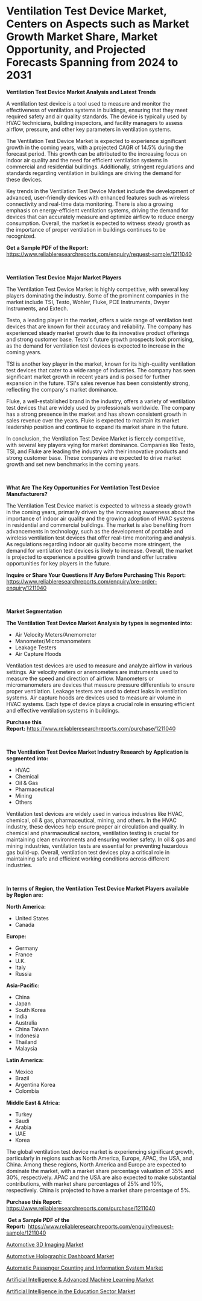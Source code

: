 <p><h1>Ventilation Test Device Market, Centers on Aspects such as Market Growth Market Share, Market Opportunity, and Projected Forecasts Spanning from 2024 to 2031</h1></p><p><strong>Ventilation Test Device Market Analysis and Latest Trends</strong></p>
<p><p>A ventilation test device is a tool used to measure and monitor the effectiveness of ventilation systems in buildings, ensuring that they meet required safety and air quality standards. The device is typically used by HVAC technicians, building inspectors, and facility managers to assess airflow, pressure, and other key parameters in ventilation systems.</p><p>The Ventilation Test Device Market is expected to experience significant growth in the coming years, with a projected CAGR of 14.5% during the forecast period. This growth can be attributed to the increasing focus on indoor air quality and the need for efficient ventilation systems in commercial and residential buildings. Additionally, stringent regulations and standards regarding ventilation in buildings are driving the demand for these devices.</p><p>Key trends in the Ventilation Test Device Market include the development of advanced, user-friendly devices with enhanced features such as wireless connectivity and real-time data monitoring. There is also a growing emphasis on energy-efficient ventilation systems, driving the demand for devices that can accurately measure and optimize airflow to reduce energy consumption. Overall, the market is expected to witness steady growth as the importance of proper ventilation in buildings continues to be recognized.</p></p>
<p><strong>Get a Sample PDF of the Report:&nbsp;</strong> <a href="https://www.reliableresearchreports.com/enquiry/request-sample/1211040">https://www.reliableresearchreports.com/enquiry/request-sample/1211040</a></p>
<p>&nbsp;</p>
<p><strong>Ventilation Test Device Major Market Players</strong></p>
<p><p>The Ventilation Test Device Market is highly competitive, with several key players dominating the industry. Some of the prominent companies in the market include TSI, Testo, Wohler, Fluke, PCE Instruments, Dwyer Instruments, and Extech.</p><p>Testo, a leading player in the market, offers a wide range of ventilation test devices that are known for their accuracy and reliability. The company has experienced steady market growth due to its innovative product offerings and strong customer base. Testo's future growth prospects look promising, as the demand for ventilation test devices is expected to increase in the coming years.</p><p>TSI is another key player in the market, known for its high-quality ventilation test devices that cater to a wide range of industries. The company has seen significant market growth in recent years and is poised for further expansion in the future. TSI's sales revenue has been consistently strong, reflecting the company's market dominance.</p><p>Fluke, a well-established brand in the industry, offers a variety of ventilation test devices that are widely used by professionals worldwide. The company has a strong presence in the market and has shown consistent growth in sales revenue over the years. Fluke is expected to maintain its market leadership position and continue to expand its market share in the future.</p><p>In conclusion, the Ventilation Test Device Market is fiercely competitive, with several key players vying for market dominance. Companies like Testo, TSI, and Fluke are leading the industry with their innovative products and strong customer base. These companies are expected to drive market growth and set new benchmarks in the coming years.</p></p>
<p>&nbsp;</p>
<p><strong>What Are The Key Opportunities For Ventilation Test Device Manufacturers?</strong></p>
<p><p>The Ventilation Test Device market is expected to witness a steady growth in the coming years, primarily driven by the increasing awareness about the importance of indoor air quality and the growing adoption of HVAC systems in residential and commercial buildings. The market is also benefiting from advancements in technology, such as the development of portable and wireless ventilation test devices that offer real-time monitoring and analysis. As regulations regarding indoor air quality become more stringent, the demand for ventilation test devices is likely to increase. Overall, the market is projected to experience a positive growth trend and offer lucrative opportunities for key players in the future.</p></p>
<p><strong>Inquire or Share Your Questions If Any Before Purchasing This Report:</strong> <a href="https://www.reliableresearchreports.com/enquiry/pre-order-enquiry/1211040">https://www.reliableresearchreports.com/enquiry/pre-order-enquiry/1211040</a></p>
<p>&nbsp;</p>
<p><strong>Market Segmentation</strong></p>
<p><strong>The Ventilation Test Device Market Analysis by types is segmented into:</strong></p>
<p><ul><li>Air Velocity Meters/Anemometer</li><li>Manometer/Micromanometers</li><li>Leakage Testers</li><li>Air Capture Hoods</li></ul></p>
<p><p>Ventilation test devices are used to measure and analyze airflow in various settings. Air velocity meters or anemometers are instruments used to measure the speed and direction of airflow. Manometers or micromanometers are devices that measure pressure differentials to ensure proper ventilation. Leakage testers are used to detect leaks in ventilation systems. Air capture hoods are devices used to measure air volume in HVAC systems. Each type of device plays a crucial role in ensuring efficient and effective ventilation systems in buildings.</p></p>
<p><strong>Purchase this Report:&nbsp;</strong><a href="https://www.reliableresearchreports.com/purchase/1211040">https://www.reliableresearchreports.com/purchase/1211040</a></p>
<p>&nbsp;</p>
<p><strong>The Ventilation Test Device Market Industry Research by Application is segmented into:</strong></p>
<p><ul><li>HVAC</li><li>Chemical</li><li>Oil & Gas</li><li>Pharmaceutical</li><li>Mining</li><li>Others</li></ul></p>
<p><p>Ventilation test devices are widely used in various industries like HVAC, chemical, oil & gas, pharmaceutical, mining, and others. In the HVAC industry, these devices help ensure proper air circulation and quality. In chemical and pharmaceutical sectors, ventilation testing is crucial for maintaining clean environments and ensuring worker safety. In oil & gas and mining industries, ventilation tests are essential for preventing hazardous gas build-up. Overall, ventilation test devices play a critical role in maintaining safe and efficient working conditions across different industries.</p></p>
<p>&nbsp;</p>
<p><strong>In terms of Region, the Ventilation Test Device Market Players available by Region are:</strong></p>
<p>
    <p> <strong> North America: </strong>
        <ul>
            <li>United States</li>
            <li>Canada</li>
        </ul>
        </p> 
    <p> <strong> Europe: </strong>
        <ul>
            <li>Germany</li>
            <li>France</li>
            <li>U.K.</li>
            <li>Italy</li>
            <li>Russia</li>
        </ul>
        </p> 
    <p> <strong> Asia-Pacific: </strong>
        <ul>
            <li>China</li>
            <li>Japan</li>
            <li>South Korea</li>
            <li>India</li>
            <li>Australia</li>
            <li>China Taiwan</li>
            <li>Indonesia</li>
            <li>Thailand</li>
            <li>Malaysia</li>
        </ul>
        </p> 
    <p> <strong> Latin America: </strong>
        <ul>
            <li>Mexico</li>
            <li>Brazil</li>
            <li>Argentina Korea</li>
            <li>Colombia</li>
        </ul>
        </p> 
    <p> <strong> Middle East & Africa: </strong>
        <ul>
            <li>Turkey</li>
            <li>Saudi</li>
            <li>Arabia</li>
            <li>UAE</li>
            <li>Korea</li>
        </ul>
    </p>
    </p>
<p><p>The global ventilation test device market is experiencing significant growth, particularly in regions such as North America, Europe, APAC, the USA, and China. Among these regions, North America and Europe are expected to dominate the market, with a market share percentage valuation of 35% and 30%, respectively. APAC and the USA are also expected to make substantial contributions, with market share percentages of 25% and 10%, respectively. China is projected to have a market share percentage of 5%.</p></p>
<p><strong>Purchase this Report: </strong><a href="https://www.reliableresearchreports.com/purchase/1211040">https://www.reliableresearchreports.com/purchase/1211040</a></p>
<p>&nbsp;<strong>Get a Sample PDF of the Report:&nbsp;&nbsp;</strong><a href="https://www.reliableresearchreports.com/enquiry/request-sample/1211040">https://www.reliableresearchreports.com/enquiry/request-sample/1211040</a></p>
<p><strong></strong></p>
<p><p><a href="https://medium.com/p/99fd00ce4a9f/edit">Automotive 3D Imaging Market</a></p><p><a href="https://medium.com/p/6e861a249b4f/edit">Automotive Holographic Dashboard Market</a></p><p><a href="https://medium.com/p/36e294a49643/edit">Automatic Passenger Counting and Information System Market</a></p><p><a href="https://medium.com/p/aab09e49bd9c/edit">Artificial Intelligence & Advanced Machine Learning Market</a></p><p><a href="https://medium.com/p/7ba2c5872291/edit">Artificial Intelligence in the Education Sector Market</a></p></p>